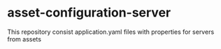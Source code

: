 # asset-configuration-server

This repository consist application.yaml files with properties for servers from assets
